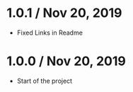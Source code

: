 1.0.1 / Nov 20, 2019
==================
  * Fixed Links in Readme

1.0.0 / Nov 20, 2019
==================
  * Start of the project